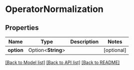 # OperatorNormalization

## Properties

Name | Type | Description | Notes
------------ | ------------- | ------------- | -------------
**option** | Option<**String**> |  | [optional]

[[Back to Model list]](../README.md#documentation-for-models) [[Back to API list]](../README.md#documentation-for-api-endpoints) [[Back to README]](../README.md)


